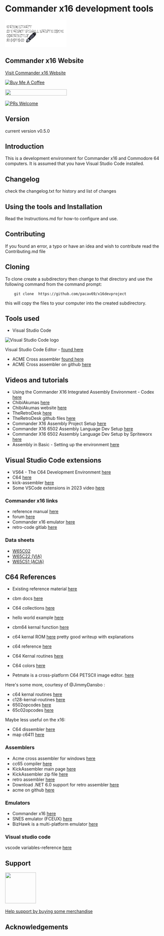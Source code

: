# Commander x16  development tools

![Writing code title](images/writingcodecropped200.png)

## Commander x16 Website

[Visit Commander x16 Website](https://www.commanderx16.com/)

<a href="https://www.buymeacoffee.com/cavtronics" target="_blank"><img src="https://cdn.buymeacoffee.com/buttons/v2/default-yellow.png" alt="Buy Me A Coffee" style="height: 60px !important;width: 217px !important;" ></a>

 <a href="https://www.buymeacoffee.com/cavtronics" title="Donate to my libraries using BuyMeACoffee"><img src="https://img.shields.io/badge/buy%20me%20a%20coffee-donate-orange.svg?logo=buy-me-a-coffee&logoColor=FFDD00" style="height: 20px !important;width: 200px !important;" ></a>

[![PRs Welcome](https://img.shields.io/badge/PRs-welcome-brightgreen.svg?style=flat-square)](https://makeapullrequest.com)

## Version

current version v0.5.0

## Introduction

This is a development environment for Commander x16 and Commodore 64 computers.
It is assumed that you have Visual Studio Code installed.

## Changelog

check the changelog.txt for history and list of changes

## Using the tools and Installation

Read the Instructions.md for how-to configure and use.

## Contributing

If you found an error, a typo or have an idea and wish to contribute
read the Contributing.md file

## Cloning

To clone create a subdirectory then change to that directory and use the following command from the command prompt:

        git clone  https://github.com/pacav69/x16devproject

this will copy the files to your computer into the created subdirectory.

## Tools used

* Visual Studio Code
<img src="https://visualstudio.microsoft.com/wp-content/uploads/2019/09/vs-code-responsive-01-1.png" alt="Visual Studio Code logo" style="height: 50px; width:60px;"/>

Visual Studio Code Editor - [found here](https://code.visualstudio.com/)

* ACME Cross assembler [found here](https://csdb.dk/release/?id=193302)
* ACME Cross assembler on github [here](https://github.com/meonwax/acme)

## Videos and tutorials

* Using the Commander X16 Integrated Assembly Environment - Codex [here](https://www.youtube.com/watch?v=N3E0MUsqzQo&ab_channel=JestinStoffel)
* ChibiAkumas  [here](https://www.youtube.com/@ChibiAkumas)
* ChibiAkumas website [here](https://www.assemblytutorial.com/)
* TheRetroDesk [here](https://www.youtube.com/watch?v=gqwIzbT_WFU&ab_channel=TheRetroDesk)
* TheRetroDesk github files  [here](https://github.com/SlithyMatt/x16-assembly-tutorial)
* Commander X16 Assembly Project Setup [here](https://www.youtube.com/watch?v=V2vGiIqDXkA&ab_channel=JestinStoffel)
* Commander X16 6502 Assembly Language Dev Setup [here](https://www.youtube.com/watch?v=oz3E6pGU2KE&ab_channel=Spriteworx)
* Commander X16 6502 Assembly Language Dev Setup by Spriteworx [here](https://www.youtube.com/watch?v=oz3E6pGU2KE&ab_channel=Spriteworx)
* Assembly in Basic - Setting up the environment [here](https://www.8bitcoding.com/p/assembly-in-basic-i-setting-up.html)

## Visual Studio Code extensions

* VS64 - The C64 Development Environment  [here](https://marketplace.visualstudio.com/items?itemName=rosc.vs64)
* C64 [here](https://marketplace.visualstudio.com/items?itemName=gverduci.c64basicv2)
* kick-assembler [here](https://marketplace.visualstudio.com/items?itemName=paulhocker.kick-assembler-vscode-ext)
* Some VSCode extensions in 2023 video [here](https://www.youtube.com/watch?v=DNf6Bu7z4vw&ab_channel=DevtipsbyMoHo)

### Commander x16 links

* reference  manual [here](https://github.com/x16community/x16-docs)
* forum [here](https://www.commanderx16.com/forum)
* Commander x16 emulator [here](https://github.com/x16community/x16-emulator)
* retro-code  gitlab [here](https://gitlab.com/retro-coder/commanderx16)

### Data sheets

* [W65C02](https://eater.net/datasheets/w65c02s.pdf)
* [W65C22 (VIA)](https://eater.net/datasheets/w65c22.pdf)
* [W65C51 (ACIA)](https://eater.net/datasheets/w65c51n.pdf)

## C64 References

* Existing reference material [here](https://github.com/X16Community/x16-docs/issues/83)
* cbm docs [here](https://sta.c64.org/cbmdocs.html)
* C64 collections [here](https://www.lyonlabs.org/commodore/onrequest/collections.html)
* hello world example [here](https://retro-programming.com/hello-world-in-the-c64-machine-code/)

* cbm64 kernal function  [here](http://sta.c64.org/cbm64krnfunc.html)
* c64 kernal ROM  [here](https://c64os.com/post/c64kernalrom) pretty good writeup with explanations
* c64 reference  [here](https://www.pagetable.com/c64ref/kernal/)
* C64 Kernal routines [here](https://cx16.dk/c64-kernal-routines/)
* C64 colors [here](https://www.c64-wiki.com/wiki/Color)
* Petmate is a cross-platform C64 PETSCII image editor. [here](https://nurpax.github.io/petmate/)

Here's some more, courtesy of @JimmyDansbo :

* c64 kernal routines [here](https://www1.cx16.dk/c64-kernal-routines/)
* c128-kernal-routines [here](https://www1.cx16.dk/c128-kernal-routines/)
* 6502opcodes [here](http://6502.org/tutorials/6502opcodes.html)
* 65c02opcodes [here](http://www.6502.org/tutorials/65c02opcodes.html)

Maybe less useful on the x16:

* C64 dissembler [here](https://www.pagetable.com/c64ref/c64disasm/)
* map c6411 [here](https://project64.c64.org/Software/mapc6411.txt)

### Assemblers

* Acme cross assembler for windows [here](https://sourceforge.net/projects/acme-crossass/files/win32/acme0.97win.zip/download)
* cc65 compiler [here](https://cc65.github.io/)
* KickAssembler main page [here]( http://theweb.dk/KickAssembler/Main.html#frontpage)
* KickAssembler zip file [here](http://www.theweb.dk/KickAssembler/KickAssembler.zip)
* retro assembler [here](https://enginedesigns.net/retroassembler/)
* Download .NET 6.0 support for retro assembler [here](https://dotnet.microsoft.com/en-us/download/dotnet/6.0)
* acme on github [here](https://github.com/meonwax/acme)

### Emulators

* Commander x16 [here](https://github.com/x16community/x16-emulator)
* SNES emulator (FCEUX) [here](https://fceux.com/web/home.html)
* BizHawk is a multi-platform emulator  [here](https://tasvideos.org/Bizhawk)

### Visual studio code

vscode variables-reference [here](https://code.visualstudio.com/docs/editor/variables-reference)

## Support

<img src="https://vangogh.teespring.com/v3/image/SugZ-DRGZXUTuSzfrFtaOU3TAUQ/800/800.jpg" width="100px"  height="100px">

[Help support by buying some merchandise](https://cavtronics-3.creator-spring.com/)

## Acknowledgements
